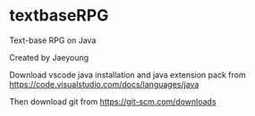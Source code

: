 # textbaseRPG
Text-base RPG on Java

Created by Jaeyoung

Download vscode java installation and java extension pack from https://code.visualstudio.com/docs/languages/java

Then download git from https://git-scm.com/downloads
